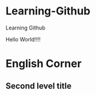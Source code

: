 Learning-Github
===============

Learning Github

Hello World!!!!

# English Corner

 ## Second level title
